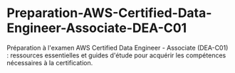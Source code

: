 # Preparation-AWS-Certified-Data-Engineer-Associate-DEA-C01
Préparation à l'examen AWS Certified Data Engineer - Associate (DEA-C01) : ressources essentielles et guides d'étude pour acquérir les compétences nécessaires à la certification.
